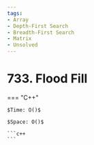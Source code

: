 ```yaml
---
tags:
- Array
- Depth-First Search
- Breadth-First Search
- Matrix
- Unsolved
---
```



# 733. Flood Fill

=== "C++"

    $Time: O()$

    $Space: O()$

    ```c++
    ```